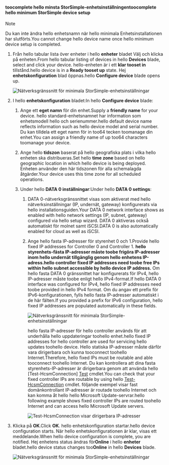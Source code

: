 <!--author=alkohli last changed: 01/12/17-->

#### <a name="toocomplete-hello-minimum-storsimple-device-setup"></a><span data-ttu-id="26f0e-101">toocomplete hello minsta StorSimple-enhetsinställningen</span><span class="sxs-lookup"><span data-stu-id="26f0e-101">toocomplete hello minimum StorSimple device setup</span></span>

   > [!NOTE]
   > <span data-ttu-id="26f0e-102">Du kan inte ändra hello enhetsnamn när hello minimala Enhetsinstallationen har slutförts.</span><span class="sxs-lookup"><span data-stu-id="26f0e-102">You cannot change hello device name once hello minimum device setup is completed.</span></span>
   
1. <span data-ttu-id="26f0e-103">Från hello tabular lista över enheter i hello **enheter** bladet Välj och klicka på enheten.</span><span class="sxs-lookup"><span data-stu-id="26f0e-103">From hello tabular listing of devices in hello **Devices** blade, select and click your device.</span></span> <span data-ttu-id="26f0e-104">hello-enheten är i ett **klar tooset in** tillstånd.</span><span class="sxs-lookup"><span data-stu-id="26f0e-104">hello device is in a **Ready tooset up** state.</span></span> <span data-ttu-id="26f0e-105">Hej **enhetskonfiguration** blad öppnas.</span><span class="sxs-lookup"><span data-stu-id="26f0e-105">hello **Configure device** blade opens up.</span></span>

     ![Nätverksgränssnitt för minimala StorSimple-enhetsinställningar](./media/storsimple-8000-complete-minimum-device-setup-u2/step4minconfig1.png)

2. <span data-ttu-id="26f0e-107">I hello **enhetskonfiguration** bladet:</span><span class="sxs-lookup"><span data-stu-id="26f0e-107">In hello **Configure device** blade:</span></span>
   
   1. <span data-ttu-id="26f0e-108">Ange ett **eget namn** för din enhet.</span><span class="sxs-lookup"><span data-stu-id="26f0e-108">Supply a **friendly name** for your device.</span></span> <span data-ttu-id="26f0e-109">hello standard-enhetsnamnet har information som enhetsmodell hello och serienummer.</span><span class="sxs-lookup"><span data-stu-id="26f0e-109">hello default device name reflects information such as hello device model and serial number.</span></span> <span data-ttu-id="26f0e-110">Du kan tilldela ett eget namn för in too64 tecken toomanage din enhet.</span><span class="sxs-lookup"><span data-stu-id="26f0e-110">You can assign a friendly name of up too64 characters toomanage your device.</span></span>
   2. <span data-ttu-id="26f0e-111">Ange hello **tidszon** baserat på hello geografiska plats i vilka hello enheten ska distribueras.</span><span class="sxs-lookup"><span data-stu-id="26f0e-111">Set hello **time zone** based on hello geographic location in which hello device is being deployed.</span></span> <span data-ttu-id="26f0e-112">Enheten använder den här tidszonen för alla schemalagda åtgärder.</span><span class="sxs-lookup"><span data-stu-id="26f0e-112">Your device uses this time zone for all scheduled operations.</span></span>
   3. <span data-ttu-id="26f0e-113">Under hello **DATA 0 inställningar**:</span><span class="sxs-lookup"><span data-stu-id="26f0e-113">Under hello **DATA 0 settings**:</span></span>

       1. <span data-ttu-id="26f0e-114">DATA 0-nätverksgränssnittet visas som aktiverat med hello nätverksinställningar (IP, undernät, gateway) konfigurerats via hello installationsguiden.</span><span class="sxs-lookup"><span data-stu-id="26f0e-114">Your DATA 0 network interface shows as enabled with hello network settings (IP, subnet, gateway) configured via hello setup wizard.</span></span> <span data-ttu-id="26f0e-115">DATA 0 aktiveras också automatiskt för molnet samt iSCSI.</span><span class="sxs-lookup"><span data-stu-id="26f0e-115">DATA 0 is also automatically enabled for cloud as well as iSCSI.</span></span>

       2. <span data-ttu-id="26f0e-116">Ange hello fasta IP-adresser för styrenhet 0 och 1.</span><span class="sxs-lookup"><span data-stu-id="26f0e-116">Provide hello fixed IP addresses for Controller 0 and Controller 1.</span></span> <span data-ttu-id="26f0e-117">**hello styrenhets-fästa IP-adresser måste toobe frigöra IP-adresser inom hello undernät tillgänglig genom hello enhetens IP-adress.**</span><span class="sxs-lookup"><span data-stu-id="26f0e-117">**hello controller fixed IP addresses need toobe free IPs within hello subnet accessible by hello device IP address.**</span></span> <span data-ttu-id="26f0e-118">Om hello fasta DATA 0 gränssnittet har konfigurerats för IPv4, hello IP-adresser måste toobe enligt hello IPv4-format.</span><span class="sxs-lookup"><span data-stu-id="26f0e-118">If hello DATA 0 interface was configured for IPv4, hello fixed IP addresses need toobe provided in hello IPv4 format.</span></span> <span data-ttu-id="26f0e-119">Om du angav ett prefix för IPv6-konfigurationen, fylls hello fasta IP-adresser automatiskt i de här fälten.</span><span class="sxs-lookup"><span data-stu-id="26f0e-119">If you provided a prefix for IPv6 configuration, hello fixed IP addresses are populated automatically in these fields.</span></span>

            ![Nätverksgränssnitt för minimala StorSimple-enhetsinställningar](./media/storsimple-8000-complete-minimum-device-setup-u2/step4minconfig2.png)

            <span data-ttu-id="26f0e-121">hello fasta IP-adresser för hello controller används för att underhålla hello uppdateringar toohello enhet.</span><span class="sxs-lookup"><span data-stu-id="26f0e-121">hello fixed IP addresses for hello controller are used for servicing hello updates toohello device.</span></span> <span data-ttu-id="26f0e-122">Hello statiska IP-adresser måste därför vara dirigerbara och kunna tooconnect toohello Internet.</span><span class="sxs-lookup"><span data-stu-id="26f0e-122">Therefore, hello fixed IPs must be routable and able tooconnect toohello Internet.</span></span> <span data-ttu-id="26f0e-123">Du kan kontrollera att dina fasta styrenhets-IP-adresser är dirigerbara genom att använda hello [Test-HcsmConnection] [ Test] cmdlet.</span><span class="sxs-lookup"><span data-stu-id="26f0e-123">You can check that your fixed controller IPs are routable by using hello [Test-HcsmConnection][Test] cmdlet.</span></span> <span data-ttu-id="26f0e-124">följande exempel visar fast domänkontrollant IP-adresser är routade toohello Internet och kan komma åt hello hello Microsoft Update-servrar.</span><span class="sxs-lookup"><span data-stu-id="26f0e-124">hello following example shows fixed controller IPs are routed toohello Internet and can access hello Microsoft Update servers.</span></span>

            ![Test-HcsmConnection visar dirigerbara IP-adresser](./media/storsimple-8000-complete-minimum-device-setup-u2/step4minconfig3.png)

1. <span data-ttu-id="26f0e-126">Klicka på **OK**.</span><span class="sxs-lookup"><span data-stu-id="26f0e-126">Click **OK**.</span></span> <span data-ttu-id="26f0e-127">hello enhetskonfiguration startar.</span><span class="sxs-lookup"><span data-stu-id="26f0e-127">hello device configuration starts.</span></span> <span data-ttu-id="26f0e-128">När hello enhetskonfigurationen är klar, visas ett meddelande.</span><span class="sxs-lookup"><span data-stu-id="26f0e-128">When hello device configuration is complete, you are notified.</span></span> <span data-ttu-id="26f0e-129">Hej enhetens status ändras för**Online** i hello **enheter** bladet.</span><span class="sxs-lookup"><span data-stu-id="26f0e-129">hello device status changes too**Online** in hello **Devices** blade.</span></span>

    ![Nätverksgränssnitt för minimala StorSimple-enhetsinställningar](./media/storsimple-8000-complete-minimum-device-setup-u2/step4minconfig4.png)

<!--Link reference-->
[Test]: https://technet.microsoft.com/library/dn715782(v=wps.630).aspx
